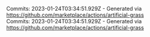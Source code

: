 Commits: 2023-01-24T03:34:51.929Z - Generated via https://github.com/marketplace/actions/artificial-grass
<br>
Commits: 2023-01-24T03:34:51.929Z - Generated via https://github.com/marketplace/actions/artificial-grass
<br>
